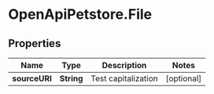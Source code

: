 # OpenApiPetstore.File

## Properties
Name | Type | Description | Notes
------------ | ------------- | ------------- | -------------
**sourceURI** | **String** | Test capitalization | [optional] 


